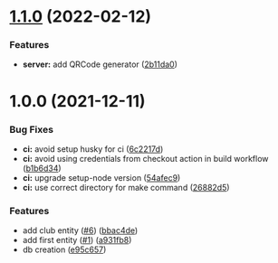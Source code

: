 # [1.1.0](https://github.com/Thomgrus/judoclub/compare/v1.0.0...v1.1.0) (2022-02-12)


### Features

* **server:** add QRCode generator ([2b11da0](https://github.com/Thomgrus/judoclub/commit/2b11da069c3fb9018a05f8fbff3c42e12ed0eb78))

# 1.0.0 (2021-12-11)


### Bug Fixes

* **ci:** avoid setup husky for ci ([6c2217d](https://github.com/Thomgrus/judoclub/commit/6c2217de4c09cd542d181c10ba251d43e8b3f79f))
* **ci:** avoid using credentials from checkout action in build workflow ([b1b6d34](https://github.com/Thomgrus/judoclub/commit/b1b6d34973dd91d2ddef690173ffcb22f4375d0f))
* **ci:** upgrade setup-node version ([54afec9](https://github.com/Thomgrus/judoclub/commit/54afec9e98e949332cb15efcd9259f629effdf4c))
* **ci:** use correct directory for make command ([26882d5](https://github.com/Thomgrus/judoclub/commit/26882d5c6ba86db09c1599f4b8112fc5348cebe7))


### Features

* add club entity ([#6](https://github.com/Thomgrus/judoclub/issues/6)) ([bbac4de](https://github.com/Thomgrus/judoclub/commit/bbac4de822863ec24063cf1ed1e8c3b17ef5b29d))
* add first entity ([#1](https://github.com/Thomgrus/judoclub/issues/1)) ([a931fb8](https://github.com/Thomgrus/judoclub/commit/a931fb84c8190fe77fae3bdf52565cc98951ad12))
* db creation ([e95c657](https://github.com/Thomgrus/judoclub/commit/e95c65743ae96cd83f3b17542a100c780d6359fb))
